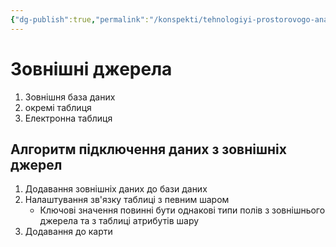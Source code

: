 ```yaml
---
{"dg-publish":true,"permalink":"/konspekti/tehnologiyi-prostorovogo-analizu-dannih/4-mozhlivist-kompleksnogo-analizu-danih-iz-zovnishnih-dzherel-arc-gis/"}
---
```


# Зовнішні джерела
1. Зовнішня база даних
2. окремі таблиця
3. Електронна таблиця
## Алгоритм підключення даних з зовнішніх джерел
1. Додавання зовнішніх даних до бази даних
2. Налаштування зв'язку таблиці з певним шаром
   - Ключові значення повинні бути однакові типи полів з зовнішнього джерела та з таблиці атрибутів шару
3. Додавання до карти